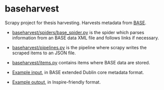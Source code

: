 # baseharvest

Scrapy project for thesis harvesting. Harvests metadata from [BASE](http://base-search.net/).

- [baseharvest/spiders/base_spider.py](baseharvest/spiders/base_spider.py) is the spider which parses information from an BASE data XML file and follows links if necessary.

- [baseharvest/pipelines.py](baseharvest/pipelines.py) is the pipeline where scrapy writes the scraped items to an JSON file.

- [baseharvest/items.py](baseharvest/items.py) contains items where BASE data are stored.

- [Example input](recordi.xml), in BASE extended Dublin core metadata format.
- [Example output](jsons/butt_rachel_deborah_2013-05-09T05:16:48Z.json), in Inspire-friendly format.
